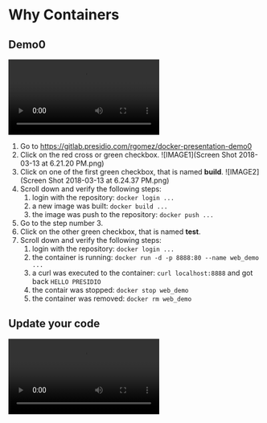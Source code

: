 # Why Containers
## Demo0
![VIDEO](cd-ci-1.mp4)
1. Go to https://gitlab.presidio.com/rgomez/docker-presentation-demo0
2. Click on the red cross or green checkbox. ![IMAGE1](Screen Shot 2018-03-13 at 6.21.20 PM.png)
3. Click on one of the first green checkbox, that is named **build**. ![IMAGE2](Screen Shot 2018-03-13 at 6.24.37 PM.png)
4. Scroll down and verify the following steps:
    1. login with the repository: `docker login ...`
    2. a new image was built: `docker build ...`
    3. the image was push to the repository: `docker push ...`
5. Go to the step number 3.
6. Click on the other green checkbox, that is named **test**.
7. Scroll down and verify the following steps:
    1. login with the repository: `docker login ...`
    2. the container is running: `docker run -d -p 8888:80 --name web_demo ...`
    3. a curl was executed to the container: `curl localhost:8888` and got back `HELLO PRESIDIO`
    4. the contair was stopped: `docker stop web_demo`
    5. the container was removed: `docker rm web_demo`
## Update your code
![VIDEO](cd-ci1-update.mp4)

